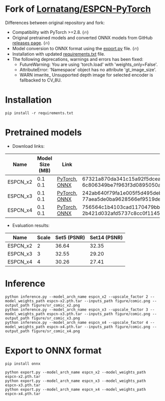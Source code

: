 # Fork of [Lornatang/ESPCN-PyTorch](https://github.com/Lornatang/ESPCN-PyTorch)

Differences between original repository and fork:

* Compatibility with PyTorch >=2.8. (🔥)
* Original pretrained models and converted ONNX models from GitHub [releases page](https://github.com/clibdev/ESPCN-PyTorch/releases). (🔥)
* Model conversion to ONNX format using the [export.py](export.py) file. (🔥)
* Installation with updated [requirements.txt](requirements.txt) file.
* The following deprecations, warnings and errors has been fixed:
  * FutureWarning: You are using 'torch.load' with 'weights_only=False'.
  * AttributeError: 'Namespace' object has no attribute 'gt_image_size'.
  * WARN imwrite_ Unsupported depth image for selected encoder is fallbacked to CV_8U.

# Installation

```shell
pip install -r requirements.txt
```

# Pretrained models

* Download links:

| Name     | Model Size (MB) | Link                                                                                                                                                                                   | SHA-256                                                                                                                              |
|----------|-----------------|----------------------------------------------------------------------------------------------------------------------------------------------------------------------------------------|--------------------------------------------------------------------------------------------------------------------------------------|
| ESPCN_x2 | 0.1<br>0.1      | [PyTorch](https://github.com/clibdev/ESPCN-PyTorch/releases/latest/download/espcn-x2.pth.tar), [ONNX](https://github.com/clibdev/ESPCN-PyTorch/releases/latest/download/espcn-x2.onnx) | 67321a870da341c15a92f5dcea31bcb21b7fa30165b0ac445662d4364048595b<br>6c806349be7f963f3d0895050a771a5de15e9950361e2a2f92624e4b1f675044 |
| ESPCN_x3 | 0.1<br>0.1      | [PyTorch](https://github.com/clibdev/ESPCN-PyTorch/releases/latest/download/espcn-x3.pth.tar), [ONNX](https://github.com/clibdev/ESPCN-PyTorch/releases/latest/download/espcn-x3.onnx) | 242ab640f79fa1e005f5d495debf6c1e385209c8b81f14f5692ba7ed51ec2f5d<br>77aea5de0ba9628566ef9519de06a18ff5c25b32b0743d3e49a808c539c5445f |
| ESPCN_x4 | 0.1<br>0.1      | [PyTorch](https://github.com/clibdev/ESPCN-PyTorch/releases/latest/download/espcn-x4.pth.tar), [ONNX](https://github.com/clibdev/ESPCN-PyTorch/releases/latest/download/espcn-x4.onnx) | 756564c1b4103cad1170479bbce665b2b58163444d5170dcc1db37ba143694f8<br>2b421d032afd5737c8cc0f1145214d78c35dbc46e3c7cb45913da80304b8aa8e |

* Evaluation results:

| Name     | Scale | Set5 (PSNR) | Set14 (PSNR) |
|----------|-------|-------------|--------------|
| ESPCN_x2 | 2     | 36.64       | 32.35        |
| ESPCN_x3 | 3     | 32.55       | 29.20        |
| ESPCN_x4 | 4     | 30.26       | 27.41        |

# Inference

```shell
python inference.py --model_arch_name espcn_x2 --upscale_factor 2 --model_weights_path espcn-x2.pth.tar --inputs_path figure/comic.png --output_path figure/sr_comic_x2.png
python inference.py --model_arch_name espcn_x3 --upscale_factor 3 --model_weights_path espcn-x3.pth.tar --inputs_path figure/comic.png --output_path figure/sr_comic_x3.png
python inference.py --model_arch_name espcn_x4 --upscale_factor 4 --model_weights_path espcn-x4.pth.tar --inputs_path figure/comic.png --output_path figure/sr_comic_x4.png
```

# Export to ONNX format

```shell
pip install onnx
```
```shell
python export.py --model_arch_name espcn_x2 --model_weights_path espcn-x2.pth.tar
python export.py --model_arch_name espcn_x3 --model_weights_path espcn-x3.pth.tar
python export.py --model_arch_name espcn_x4 --model_weights_path espcn-x4.pth.tar
```
